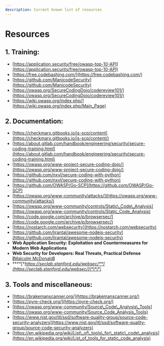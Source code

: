 ```yaml
---
description: Current known list of resources
---
```


# Resources

## 1. Training:

* [https://application.security/free/owasp-top-10-API](https://application.security/free/owasp-top-10-API)
* [https://free.codebashing.com/](https://free.codebashing.com/)
* [https://github.com/ManicodeSecurity](https://github.com/ManicodeSecurity)
* [https://owasp.org/SecureCodingDojo/codereview101/](https://owasp.org/SecureCodingDojo/codereview101/)
* [https://wiki.owasp.org/index.php/](https://wiki.owasp.org/index.php/Main_Page)

## 2. Documentation:

* [https://checkmarx.gitbooks.io/js-scp/content](https://checkmarx.gitbooks.io/js-scp/content/)
* [https://about.gitlab.com/handbook/engineering/security/secure-coding-training.html](https://about.gitlab.com/handbook/engineering/security/secure-coding-training.html)
* [https://owasp.org/www-project-secure-coding-dojo/](https://owasp.org/www-project-secure-coding-dojo/)
* [https://github.com/nxvl/secure-coding-with-python](https://github.com/nxvl/secure-coding-with-python)
* [https://github.com/OWASP/Go-SCP](https://github.com/OWASP/Go-SCP)
* [https://owasp.org/www-community/attacks/](https://owasp.org/www-community/attacks/)
* [https://owasp.org/www-community/controls/Static\_Code\_Analysis](https://owasp.org/www-community/controls/Static_Code_Analysis)
* [https://code.google.com/archive/p/browsersec/](https://code.google.com/archive/p/browsersec/)
* [https://nostarch.com/websecurity](https://nostarch.com/websecurity)
* [https://github.com/lirantal/awesome-nodejs-security](https://github.com/lirantal/awesome-nodejs-security)
* **Web Application Security: Exploitation and Countermeasures for Modern Web Applications**
* **Web Security for Developers: Real Threats, Practical Defense \[**[Malcolm McDonald](https://www.goodreads.com/author/show/20096586.Malcolm_McDonald?from_search=true&from_srp=true)**\]**
* \*\*\*\*[**https://seclab.stanford.edu/websec/**](https://seclab.stanford.edu/websec/)\*\*\*\*

## 3. Tools and miscellaneous:

* [https://brakemanscanner.org/](https://brakemanscanner.org/)
* [https://pyre-check.org/](https://pyre-check.org/)
* [https://owasp.org/www-community/Source\_Code\_Analysis\_Tools](https://owasp.org/www-community/Source_Code_Analysis_Tools)
* [https://www.nist.gov/itl/ssd/software-quality-group/source-code-security-analyzers](https://www.nist.gov/itl/ssd/software-quality-group/source-code-security-analyzers)
* [https://en.wikipedia.org/wiki/List\_of\_tools\_for\_static\_code\_analysis](https://en.wikipedia.org/wiki/List_of_tools_for_static_code_analysis)



